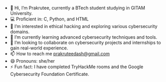 - 👋 Hi, I’m Prakrutee, currently a BTech student studying in GITAM University.
- 💻 Proficient in: C, Python, and HTML
- 👀 I’m interested in ethical hacking and exploring various cybersecurity domains.
- 🌱 I’m currently learning advanced cybersecurity techniques and tools.
- 💞️ I’m looking to collaborate on cybersecurity projects and internships to gain real-world experience.
- 📫 How to reach me prakruteedash@gmail.com
- 😄 Pronouns: she/her
- ⚡ Fun fact: I have completed TryHackMe rooms and the Google Cybersecurity Foundation Certificate.
